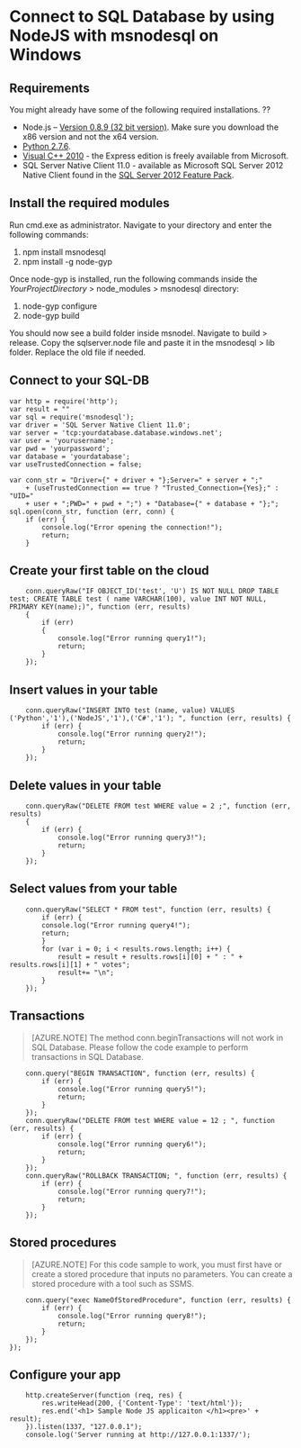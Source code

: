 <properties 
	pageTitle="Connect to SQL Database by using NodeJS with msnodesql on Windows" 
	description="Give a code sample you can use to connect to Azure SQL Database."
	services="sql-database" 
	documentationCenter="" 
	authors="meet-bhagdev" 
	manager="jeffreyg" 
	editor=""/>


<tags 
	ms.service="sql-database" 
	ms.workload="sql-database" 
	ms.tgt_pltfrm="na" 
	ms.devlang="nodejs" 
	ms.topic="article" 
	ms.date="04/13/2015" 
	ms.author="mebha"/>


# Connect to SQL Database by using NodeJS with msnodesql on Windows


## Requirements


You might already have some of the following required installations. ??


-  Node.js – [Version 0.8.9 (32 bit version)](http://blog.nodejs.org/2012/09/11/node-v0-8-9-stable/).  Make sure you download the x86 version and not the x64 version.
- [Python 2.7.6](https://www.python.org/download/releases/2.7.6/).
- [Visual C++ 2010](https://app.vssps.visualstudio.com/profile/review?download=true&family=VisualStudioCExpress&release=VisualStudio2010&type=web&slcid=0x409&context=eyJwZSI6MSwicGMiOjEsImljIjoxLCJhbyI6MCwiYW0iOjEsIm9wIjpudWxsLCJhZCI6bnVsbCwiZmEiOjAsImF1IjpudWxsLCJjdiI6OTY4OTg2MzU1LCJmcyI6MCwic3UiOjAsImVyIjoxfQ2) - the Express edition is freely available from Microsoft.
- SQL Server Native Client 11.0 - available as Microsoft SQL Server 2012 Native Client found in the [SQL Server 2012 Feature Pack](http://www.microsoft.com/en-us/download/details.aspx?id=29065).



## Install the required modules
Run cmd.exe as administrator. Navigate to your directory and enter the following commands:


1. npm install msnodesql
2. npm install -g node-gyp


Once node-gyp is installed, run the following commands inside the *YourProjectDirectory* > node_modules > msnodesql directory:


1. node-gyp configure 
2. node-gyp build


You should now see a build folder inside msnodel. Navigate to build > release. Copy the sqlserver.node file and paste it in the msnodesql > lib folder. Replace the old file if needed.


## Connect to your SQL-DB


	var http = require('http');
	var result = ""
	var sql = require('msnodesql');
	var driver = 'SQL Server Native Client 11.0';
	var server = 'tcp:yourdatabase.database.windows.net';
	var user = 'yourusername';
	var pwd = 'yourpassword';
	var database = 'yourdatabase';
	var useTrustedConnection = false;
	
	var conn_str = "Driver={" + driver + "};Server=" + server + ";"
		+ (useTrustedConnection == true ? "Trusted_Connection={Yes};" : "UID="
		+ user + ";PWD=" + pwd + ";") + "Database={" + database + "};";
	sql.open(conn_str, function (err, conn) {
		if (err) {
    		console.log("Error opening the connection!");
    		return;
		}


## Create your first table on the cloud


		conn.queryRaw("IF OBJECT_ID('test', 'U') IS NOT NULL DROP TABLE test; CREATE TABLE test ( name VARCHAR(100), value INT NOT NULL, PRIMARY KEY(name);)", function (err, results) 
		{
			if (err) 
			{
				console.log("Error running query1!");
				return;
			}
		});
	
	
## Insert values in your table
	
	
		conn.queryRaw("INSERT INTO test (name, value) VALUES ('Python','1'),('NodeJS','1'),('C#','1'); ", function (err, results) {
			if (err) {
				console.log("Error running query2!");
				return;
			}
		});
	
	
## Delete values in your table
	
	
		conn.queryRaw("DELETE FROM test WHERE value = 2 ;", function (err, results)
		{
			if (err) {
				console.log("Error running query3!");
				return;
			}
		});
	
	
## Select values from your table
	
	
		conn.queryRaw("SELECT * FROM test", function (err, results) {
			if (err) {
			console.log("Error running query4!");
			return;
			}
			for (var i = 0; i < results.rows.length; i++) {
				result = result + results.rows[i][0] + " : " + results.rows[i][1] + " votes";
				result+= "\n";
			}
		});
	
	
## Transactions
	
	
> [AZURE.NOTE] The method conn.beginTransactions will not work in SQL Database. Please follow the code example to perform transactions in SQL Database.
	
	
		conn.query("BEGIN TRANSACTION", function (err, results) {
			if (err) {
				console.log("Error running query5!");
				return;
			}
		});
		conn.queryRaw("DELETE FROM test WHERE value = 12 ; ", function (err, results) {
			if (err) {
				console.log("Error running query6!");
				return;
			}
		});
		conn.queryRaw("ROLLBACK TRANSACTION; ", function (err, results) {
			if (err) {
				console.log("Error running query7!");
				return;
			}
		});
	
	
## Stored procedures
	
	
> [AZURE.NOTE] For this code sample to work, you must first have or create a stored procedure that inputs no parameters. You can create a stored procedure with a tool such as SSMS.
	
	
		conn.query("exec NameOfStoredProcedure", function (err, results) {
			if (err) {
				console.log("Error running query8!");
				return;
			}
		});
	});

	
## Configure your app
	
	
		http.createServer(function (req, res) {
			res.writeHead(200, {'Content-Type': 'text/html'});
			res.end('<h1> Sample Node JS applicaiton </h1><pre>' + result);
		}).listen(1337, "127.0.0.1");
		console.log('Server running at http://127.0.0.1:1337/');
	
